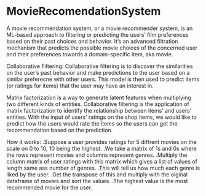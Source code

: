 # MovieRecomendationSystem

A movie recommendation system, or a movie recommender system, is an ML-based approach to filtering or predicting the users’ film preferences based on their past choices and behavior. It’s an advanced filtration mechanism that predicts the possible movie choices of the concerned user and their preferences towards a domain-specific item, aka movie.

Collaborative Filtering: Collaborative filtering is to discover the similarities on the user’s past behavior and make predictions to the user based on a similar preferecne with other users. This model is then used to predict items (or ratings for items) that the user may have an interest in.

Matrix factorization is a way to generate latent features when multiplying two different kinds of entities. Collaborative filtering is the application of matrix factorization to identify the relationship between items’ and users’ entities. With the input of users’ ratings on the shop items, we would like to predict how the users would rate the items so the users can get the recommendation based on the prediction.

How it works:
.Suppose a user provides ratings for 5 diffrent movies on the scale on 0 to 10, 10 being the highest.
.We take a matrix of 1s and 0s where the rows represent movies and columns represent genres.
.Multiply the column matrix of user ratings with this matrix which gives a list of values of length same ass number of genres.
.This will tell us how much each genre is liked by the user.
.Get the transpose of this and multiply with the oiginal dataframe of movies and sort the values.
.The highest value is the most recommended movie for the user.
